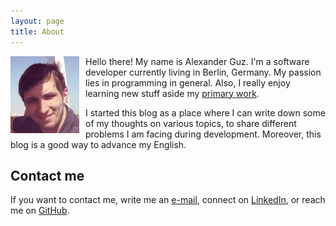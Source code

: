 ```yaml
---
layout: page
title: About
---
```


<img src="/static/img/avatar.jpg" align="left" style="margin-right: 10px;" title="Haha, it's me!">

Hello there! My name is Alexander Guz. I'm a software developer currently living
in Berlin, Germany. My passion lies in programming in general. Also, I really
enjoy learning new stuff aside my [primary work](https://www.flixbus.com/).

I started this blog as a place where I can write down some of my thoughts on
various topics, to share different problems I am facing during development.
Moreover, this blog is a good way to advance my English.

## Contact me

If you want to contact me, write me an [e-mail](mailto:guz@kalimatas.com), connect on 
[LinkedIn](https://linkedin.com/in/kalimatas), or reach me on [GitHub](https://github.com/kalimatas).
